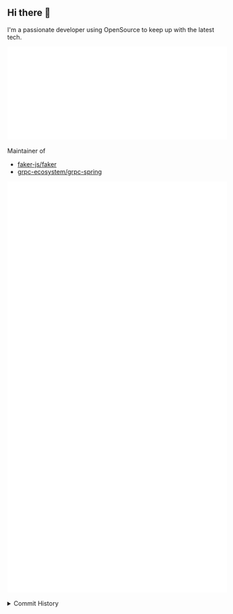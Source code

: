 ## Hi there 👋

I'm a passionate developer using OpenSource to keep up with the latest tech.

[![ST-DDT GH metrics](metrics.self.svg)](https://github.com/ST-DDT?tab=repositories&type=)

Maintainer of

- [faker-js/faker](https://github.com/faker-js/faker)
- [grpc-ecosystem/grpc-spring](https://github.com/grpc-ecosystem/grpc-spring)

[![achievements](metrics.achievements.svg)](https://github.com/ST-DDT?tab=achievements)

<details>
<summary>Commit History</summary>

![commit calendar](metrics.calendar.svg)

</details>

